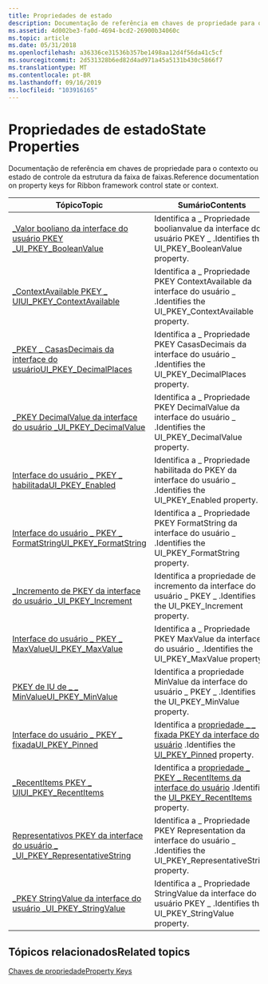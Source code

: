 ```yaml
---
title: Propriedades de estado
description: Documentação de referência em chaves de propriedade para o contexto ou estado de controle da estrutura da faixa de faixas.
ms.assetid: 4d002be3-fa0d-4694-bcd2-26900b34060c
ms.topic: article
ms.date: 05/31/2018
ms.openlocfilehash: a36336ce31536b357be1498aa12d4f56da41c5cf
ms.sourcegitcommit: 2d531328b6ed82d4ad971a45a5131b430c5866f7
ms.translationtype: MT
ms.contentlocale: pt-BR
ms.lasthandoff: 09/16/2019
ms.locfileid: "103916165"
---
```

# <a name="state-properties"></a><span data-ttu-id="96ce8-103">Propriedades de estado</span><span class="sxs-lookup"><span data-stu-id="96ce8-103">State Properties</span></span>

<span data-ttu-id="96ce8-104">Documentação de referência em chaves de propriedade para o contexto ou estado de controle da estrutura da faixa de faixas.</span><span class="sxs-lookup"><span data-stu-id="96ce8-104">Reference documentation on property keys for Ribbon framework control state or context.</span></span>



| <span data-ttu-id="96ce8-105">Tópico</span><span class="sxs-lookup"><span data-stu-id="96ce8-105">Topic</span></span>                                                                                                | <span data-ttu-id="96ce8-106">Sumário</span><span class="sxs-lookup"><span data-stu-id="96ce8-106">Contents</span></span>                                                                                                               |
|------------------------------------------------------------------------------------------------------|------------------------------------------------------------------------------------------------------------------------|
| [<span data-ttu-id="96ce8-107">\_Valor booliano da interface do usuário PKEY \_</span><span class="sxs-lookup"><span data-stu-id="96ce8-107">UI\_PKEY\_BooleanValue</span></span>](windowsribbon-reference-properties-uipkey-booleanvalue.md)                 | <span data-ttu-id="96ce8-108">Identifica a \_ Propriedade boolianvalue da interface do usuário PKEY \_ .</span><span class="sxs-lookup"><span data-stu-id="96ce8-108">Identifies the UI\_PKEY\_BooleanValue property.</span></span><br/>                                                             |
| [<span data-ttu-id="96ce8-109">\_ContextAvailable PKEY \_ UI</span><span class="sxs-lookup"><span data-stu-id="96ce8-109">UI\_PKEY\_ContextAvailable</span></span>](windowsribbon-reference-properties-uipkey-contextavailable.md)         | <span data-ttu-id="96ce8-110">Identifica a \_ Propriedade PKEY ContextAvailable da interface do usuário \_ .</span><span class="sxs-lookup"><span data-stu-id="96ce8-110">Identifies the UI\_PKEY\_ContextAvailable property.</span></span><br/>                                                         |
| [<span data-ttu-id="96ce8-111">\_PKEY \_ CasasDecimais da interface do usuário</span><span class="sxs-lookup"><span data-stu-id="96ce8-111">UI\_PKEY\_DecimalPlaces</span></span>](windowsribbon-reference-properties-uipkey-decimalplaces.md)               | <span data-ttu-id="96ce8-112">Identifica a \_ Propriedade PKEY CasasDecimais da interface do usuário \_ .</span><span class="sxs-lookup"><span data-stu-id="96ce8-112">Identifies the UI\_PKEY\_DecimalPlaces property.</span></span><br/>                                                            |
| [<span data-ttu-id="96ce8-113">\_PKEY DecimalValue da interface do usuário \_</span><span class="sxs-lookup"><span data-stu-id="96ce8-113">UI\_PKEY\_DecimalValue</span></span>](windowsribbon-reference-properties-uipkey-decimalvalue.md)                 | <span data-ttu-id="96ce8-114">Identifica a \_ Propriedade PKEY DecimalValue da interface do usuário \_ .</span><span class="sxs-lookup"><span data-stu-id="96ce8-114">Identifies the UI\_PKEY\_DecimalValue property.</span></span><br/>                                                             |
| [<span data-ttu-id="96ce8-115">Interface do usuário \_ PKEY \_ habilitada</span><span class="sxs-lookup"><span data-stu-id="96ce8-115">UI\_PKEY\_Enabled</span></span>](windowsribbon-reference-properties-uipkey-enabled.md)                           | <span data-ttu-id="96ce8-116">Identifica a \_ Propriedade habilitada do PKEY da interface do usuário \_ .</span><span class="sxs-lookup"><span data-stu-id="96ce8-116">Identifies the UI\_PKEY\_Enabled property.</span></span><br/>                                                                  |
| [<span data-ttu-id="96ce8-117">Interface do usuário \_ PKEY \_ FormatString</span><span class="sxs-lookup"><span data-stu-id="96ce8-117">UI\_PKEY\_FormatString</span></span>](windowsribbon-reference-properties-uipkey-formatstring.md)                 | <span data-ttu-id="96ce8-118">Identifica a \_ Propriedade PKEY FormatString da interface do usuário \_ .</span><span class="sxs-lookup"><span data-stu-id="96ce8-118">Identifies the UI\_PKEY\_FormatString property.</span></span><br/>                                                             |
| [<span data-ttu-id="96ce8-119">\_Incremento de PKEY da interface do usuário \_</span><span class="sxs-lookup"><span data-stu-id="96ce8-119">UI\_PKEY\_Increment</span></span>](windowsribbon-reference-properties-uipkey-increment.md)                       | <span data-ttu-id="96ce8-120">Identifica a propriedade de incremento da interface do usuário \_ PKEY \_ .</span><span class="sxs-lookup"><span data-stu-id="96ce8-120">Identifies the UI\_PKEY\_Increment property.</span></span><br/>                                                                |
| [<span data-ttu-id="96ce8-121">Interface do usuário \_ PKEY \_ MaxValue</span><span class="sxs-lookup"><span data-stu-id="96ce8-121">UI\_PKEY\_MaxValue</span></span>](windowsribbon-reference-properties-uipkey-maxvalue.md)                         | <span data-ttu-id="96ce8-122">Identifica a \_ Propriedade PKEY MaxValue da interface do usuário \_ .</span><span class="sxs-lookup"><span data-stu-id="96ce8-122">Identifies the UI\_PKEY\_MaxValue property.</span></span><br/>                                                                 |
| [<span data-ttu-id="96ce8-123">PKEY de IU de \_ \_ MinValue</span><span class="sxs-lookup"><span data-stu-id="96ce8-123">UI\_PKEY\_MinValue</span></span>](windowsribbon-reference-properties-uipkey-minvalue.md)                         | <span data-ttu-id="96ce8-124">Identifica a propriedade MinValue da interface do usuário \_ PKEY \_ .</span><span class="sxs-lookup"><span data-stu-id="96ce8-124">Identifies the UI\_PKEY\_MinValue property.</span></span><br/>                                                                 |
| [<span data-ttu-id="96ce8-125">Interface do usuário \_ PKEY \_ fixada</span><span class="sxs-lookup"><span data-stu-id="96ce8-125">UI\_PKEY\_Pinned</span></span>](windowsribbon-reference-properties-uipkey-pinned.md)                             | <span data-ttu-id="96ce8-126">Identifica a [propriedade \_ \_ fixada PKEY da interface do usuário](windowsribbon-reference-properties-uipkey-pinned.md) .</span><span class="sxs-lookup"><span data-stu-id="96ce8-126">Identifies the [UI\_PKEY\_Pinned](windowsribbon-reference-properties-uipkey-pinned.md) property.</span></span><br/>           |
| [<span data-ttu-id="96ce8-127">\_RecentItems PKEY \_ UI</span><span class="sxs-lookup"><span data-stu-id="96ce8-127">UI\_PKEY\_RecentItems</span></span>](windowsribbon-reference-properties-uipkey-recentitems.md)                   | <span data-ttu-id="96ce8-128">Identifica a [propriedade \_ PKEY \_ RecentItems da interface do usuário](windowsribbon-reference-properties-uipkey-recentitems.md) .</span><span class="sxs-lookup"><span data-stu-id="96ce8-128">Identifies the [UI\_PKEY\_RecentItems](windowsribbon-reference-properties-uipkey-recentitems.md) property.</span></span><br/> |
| [<span data-ttu-id="96ce8-129">Representativos PKEY da interface do usuário \_ \_</span><span class="sxs-lookup"><span data-stu-id="96ce8-129">UI\_PKEY\_RepresentativeString</span></span>](windowsribbon-reference-properties-uipkey-representativestring.md) | <span data-ttu-id="96ce8-130">Identifica a \_ Propriedade PKEY Representation da interface do usuário \_ .</span><span class="sxs-lookup"><span data-stu-id="96ce8-130">Identifies the UI\_PKEY\_RepresentativeString property.</span></span><br/>                                                     |
| [<span data-ttu-id="96ce8-131">\_PKEY StringValue da interface do usuário \_</span><span class="sxs-lookup"><span data-stu-id="96ce8-131">UI\_PKEY\_StringValue</span></span>](windowsribbon-reference-properties-uipkey-stringvalue.md)                   | <span data-ttu-id="96ce8-132">Identifica a \_ Propriedade StringValue da interface do usuário PKEY \_ .</span><span class="sxs-lookup"><span data-stu-id="96ce8-132">Identifies the UI\_PKEY\_StringValue property.</span></span><br/>                                                              |



 

## <a name="related-topics"></a><span data-ttu-id="96ce8-133">Tópicos relacionados</span><span class="sxs-lookup"><span data-stu-id="96ce8-133">Related topics</span></span>

<dl> <dt>

[<span data-ttu-id="96ce8-134">Chaves de propriedade</span><span class="sxs-lookup"><span data-stu-id="96ce8-134">Property Keys</span></span>](windowsribbon-reference-properties.md)
</dt> </dl>

 

 





